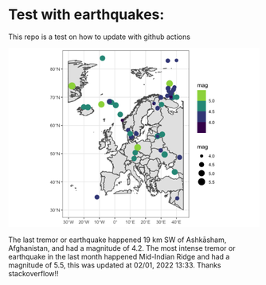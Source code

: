 <!-- README.md is generated from README.Rmd. Please edit that file -->

Test with earthquakes:
======================

This repo is a test on how to update with github actions

![](man/figures/README-unnamed-chunk-2-1.png)

The last tremor or earthquake happened 19 km SW of Ashkāsham,
Afghanistan, and had a magnitude of 4.2. The most intense tremor or
earthquake in the last month happened Mid-Indian Ridge and had a
magnitude of 5.5, this was updated at 02/01, 2022 13:33. Thanks
stackoverflow!!
